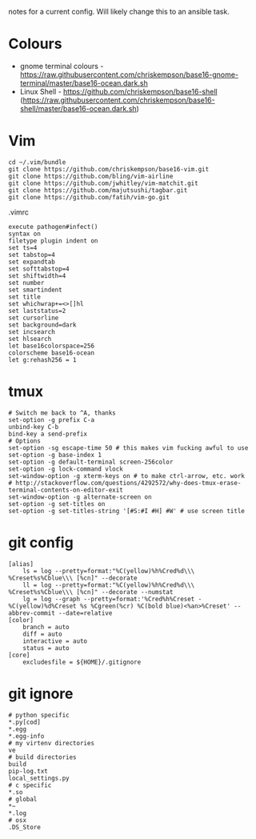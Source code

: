 notes for a current config. Will likely change this to an ansible task. 


Colours
=======
- gnome terminal colours - https://raw.githubusercontent.com/chriskempson/base16-gnome-terminal/master/base16-ocean.dark.sh
- Linux Shell - https://github.com/chriskempson/base16-shell (https://raw.githubusercontent.com/chriskempson/base16-shell/master/base16-ocean.dark.sh)

Vim
===
```
cd ~/.vim/bundle
git clone https://github.com/chriskempson/base16-vim.git
git clone https://github.com/bling/vim-airline
git clone https://github.com/jwhitley/vim-matchit.git
git clone https://github.com/majutsushi/tagbar.git
git clone https://github.com/fatih/vim-go.git

```

.vimrc
```
execute pathogen#infect()
syntax on
filetype plugin indent on
set ts=4
set tabstop=4
set expandtab
set softtabstop=4
set shiftwidth=4
set number
set smartindent
set title
set whichwrap+=<>[]hl
set laststatus=2
set cursorline
set background=dark
set incsearch
set hlsearch
let base16colorspace=256
colorscheme base16-ocean
let g:rehash256 = 1
```

tmux
====
```
# Switch me back to ^A, thanks
set-option -g prefix C-a
unbind-key C-b
bind-key a send-prefix
# Options
set-option -sg escape-time 50 # this makes vim fucking awful to use
set-option -g base-index 1
set-option -g default-terminal screen-256color
set-option -g lock-command vlock
set-window-option -g xterm-keys on # to make ctrl-arrow, etc. work
# http://stackoverflow.com/questions/4292572/why-does-tmux-erase-terminal-contents-on-editor-exit
set-window-option -g alternate-screen on
set-option -g set-titles on
set-option -g set-titles-string '[#S:#I #H] #W' # use screen title
```

git config
==========
```
[alias]
    ls = log --pretty=format:"%C(yellow)%h%Cred%d\\\ %Creset%s%Cblue\\\ [%cn]" --decorate
    ll = log --pretty=format:"%C(yellow)%h%Cred%d\\\ %Creset%s%Cblue\\\ [%cn]" --decorate --numstat
    lg = log --graph --pretty=format:'%Cred%h%Creset -%C(yellow)%d%Creset %s %Cgreen(%cr) %C(bold blue)<%an>%Creset' --abbrev-commit --date=relative
[color]
    branch = auto
    diff = auto
    interactive = auto
    status = auto
[core]
    excludesfile = ${HOME}/.gitignore
```

git ignore
==========
```
# python specific
*.py[cod]
*.egg
*.egg-info
# my virtenv directories
ve
# build directories
build
pip-log.txt
local_settings.py
# c specific
*.so
# global
*~
*.log
# osx
.DS_Store
```
